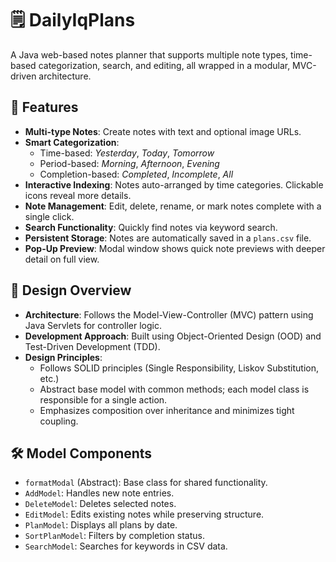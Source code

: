 # 🗒️ DailyIqPlans

A Java web-based notes planner that supports multiple note types, time-based categorization, search, and editing, all wrapped in a modular, MVC-driven architecture.

## 📌 Features

- **Multi-type Notes**: Create notes with text and optional image URLs.
- **Smart Categorization**:
  - Time-based: *Yesterday*, *Today*, *Tomorrow*
  - Period-based: *Morning*, *Afternoon*, *Evening*
  - Completion-based: *Completed*, *Incomplete*, *All*
- **Interactive Indexing**: Notes auto-arranged by time categories. Clickable icons reveal more details.
- **Note Management**: Edit, delete, rename, or mark notes complete with a single click.
- **Search Functionality**: Quickly find notes via keyword search.
- **Persistent Storage**: Notes are automatically saved in a `plans.csv` file.
- **Pop-Up Preview**: Modal window shows quick note previews with deeper detail on full view.

## 🧱 Design Overview

- **Architecture**: Follows the Model-View-Controller (MVC) pattern using Java Servlets for controller logic.
- **Development Approach**: Built using Object-Oriented Design (OOD) and Test-Driven Development (TDD).
- **Design Principles**:
  - Follows SOLID principles (Single Responsibility, Liskov Substitution, etc.)
  - Abstract base model with common methods; each model class is responsible for a single action.
  - Emphasizes composition over inheritance and minimizes tight coupling.

## 🛠️ Model Components

- `formatModal` (Abstract): Base class for shared functionality.
- `AddModel`: Handles new note entries.
- `DeleteModel`: Deletes selected notes.
- `EditModel`: Edits existing notes while preserving structure.
- `PlanModel`: Displays all plans by date.
- `SortPlanModel`: Filters by completion status.
- `SearchModel`: Searches for keywords in CSV data.
